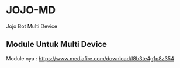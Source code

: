 # JOJO-MD
Jojo Bot Multi Device

## Module Untuk Multi Device
Module nya : https://www.mediafire.com/download/l8b3te4g1p8z354
